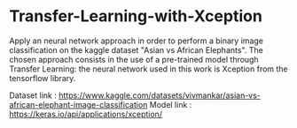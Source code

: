 # Transfer-Learning-with-Xception
Apply an neural network approach in order to perform a binary image classification on the kaggle dataset "Asian vs African Elephants". The chosen approach consists in the use of a pre-trained model through Transfer Learning: the neural network used in this work is Xception from the tensorflow library.

Dataset link : https://www.kaggle.com/datasets/vivmankar/asian-vs-african-elephant-image-classification
Model link : https://keras.io/api/applications/xception/
